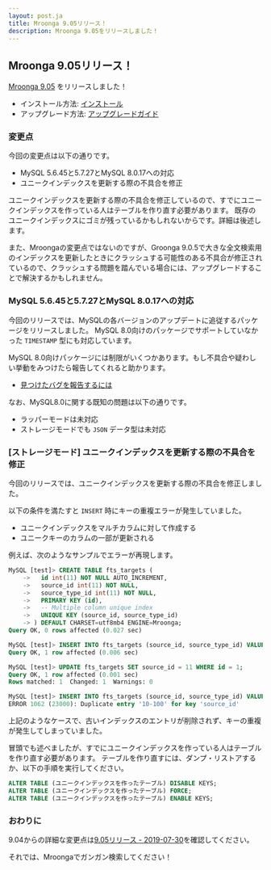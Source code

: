 ```yaml
---
layout: post.ja
title: Mroonga 9.05リリース！
description: Mroonga 9.05をリリースしました！
---
```


## Mroonga 9.05リリース！

[Mroonga 9.05](/ja/docs/news.html#release-9-05) をリリースしました！

* インストール方法: [インストール](/ja/docs/install.html)
* アップグレード方法: [アップグレードガイド](/ja/docs/upgrade.html)

### 変更点

今回の変更点は以下の通りです。

  * MySQL 5.6.45と5.7.27とMySQL 8.0.17への対応
  * ユニークインデックスを更新する際の不具合を修正

ユニークインデックスを更新する際の不具合を修正しているので、すでにユニークインデックスを作っている人はテーブルを作り直す必要があります。
既存のユニークインデックスにゴミが残っているかもしれないからです。詳細は後述します。

また、Mroongaの変更点ではないのですが、Groonga 9.0.5で大きな全文検索用のインデックスを更新したときにクラッシュする可能性のある不具合が修正されているので、クラッシュする問題を踏んでいる場合には、アップグレードすることで解決するかもしれません。

### MySQL 5.6.45と5.7.27とMySQL 8.0.17への対応

今回のリリースでは、MySQLの各バージョンのアップデートに追従するパッケージをリリースしました。
MySQL 8.0向けのパッケージでサポートしていなかった `TIMESTAMP` 型にも対応しています。

MySQL 8.0向けパッケージには制限がいくつかあります。もし不具合や疑わしい挙動をみつけたら報告してくれると助かります。

* [見つけたバグを報告するには](/ja/docs/contribution/report.html)

なお、MySQL8.0に関する既知の問題は以下の通りです。

* ラッパーモードは未対応
* ストレージモードでも `JSON` データ型は未対応

### [ストレージモード] ユニークインデックスを更新する際の不具合を修正

今回のリリースでは、ユニークインデックスを更新する際の不具合を修正しました。

以下の条件を満たすと `INSERT` 時にキーの重複エラーが発生していました。

* ユニークインデックスをマルチカラムに対して作成する
* ユニークキーのカラムの一部が更新される

例えば、次のようなサンプルでエラーが再現します。

```sql
MySQL [test]> CREATE TABLE fts_targets (
    ->   id int(11) NOT NULL AUTO_INCREMENT,
    ->   source_id int(11) NOT NULL,
    ->   source_type_id int(11) NOT NULL,
    ->   PRIMARY KEY (id),
    ->   -- Multiple column unique index
    ->   UNIQUE KEY (source_id, source_type_id)
    -> ) DEFAULT CHARSET=utf8mb4 ENGINE=Mroonga;
Query OK, 0 rows affected (0.027 sec)

MySQL [test]> INSERT INTO fts_targets (source_id, source_type_id) VALUES (10, 100);
Query OK, 1 row affected (0.006 sec)

MySQL [test]> UPDATE fts_targets SET source_id = 11 WHERE id = 1;
Query OK, 1 row affected (0.001 sec)
Rows matched: 1  Changed: 1  Warnings: 0

MySQL [test]> INSERT INTO fts_targets (source_id, source_type_id) VALUES (10, 100);
ERROR 1062 (23000): Duplicate entry '10-100' for key 'source_id'
```

上記のようなケースで、古いインデックスのエントリが削除されず、キーの重複が発生してしまっていました。

冒頭でも述べましたが、すでにユニークインデックスを作っている人はテーブルを作り直す必要があります。
テーブルを作り直すには、ダンプ・リストアするか、以下の手順を実行してください。

```sql
ALTER TABLE (ユニークインデックスを作ったテーブル) DISABLE KEYS;
ALTER TABLE (ユニークインデックスを作ったテーブル) FORCE;
ALTER TABLE (ユニークインデックスを作ったテーブル) ENABLE KEYS;
```

### おわりに

9.04からの詳細な変更点は[9.05リリース - 2019-07-30](/ja/docs/news.html#release-9-05)を確認してください。

それでは、Mroongaでガンガン検索してください！
